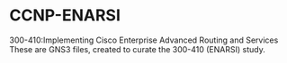 # CCNP-ENARSI
300-410:Implementing Cisco Enterprise Advanced Routing and Services
These are GNS3 files, created to curate the 300-410 (ENARSI) study.
